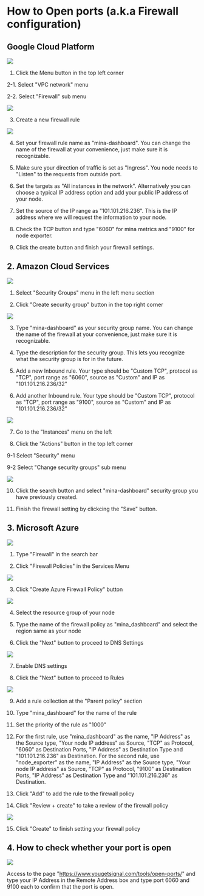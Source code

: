 # How to Open ports (a.k.a Firewall configuration)

## Google Cloud Platform

<img src="https://app.dsrvlabs.com/images/git/img_google01.png">

1. Click the Menu button in the top left corner  


2-1. Select "VPC network" menu
    
    
2-2. Select "Firewall" sub menu   
    

<img src="https://app.dsrvlabs.com/images/git/img_google02.png">
    
    
3. Create a new firewall rule
    
    
<img src="https://app.dsrvlabs.com/images/git/img_google03.png">
    
    
4. Set your firewall rule name as "mina-dashboard". You can change the name of the firewall at your convenience, just make sure it is recognizable.
   
   
5. Make sure your direction of traffic is set as "Ingress". You node needs to "Listen" to the requests from outside port.
    
    
6. Set the targets as "All instances in the network". Alternatively you can choose a typical IP address option and add your public IP address of your node.
    
    
7. Set the source of the IP range as "101.101.216.236". This is the IP address where we will request the information to your node.
    
    
8. Check the TCP button and type "6060" for mina metrics and "9100" for node exporter.
    
    
9. Click the create button and finish your firewall settings.
    

## 2. Amazon Cloud Services

    
<img src="https://app.dsrvlabs.com/images/git/img_amazon01.png">
 
 
1. Select "Security Groups" menu in the left menu section
 
 
2. Click "Create security group" button in the top right corner
 
    
<img src="https://app.dsrvlabs.com/images/git/img_amazon02.png">
 
 
3. Type "mina-dashboard" as your security group name. You can change the name of the firewall at your convenience, just make sure it is recognizable.
 
 
4. Type the description for the security group. This lets you recognize what the security group is for in the future.
 
 
5. Add a new Inbound rule. Your type should be "Custom TCP", protocol as "TCP", port range as "6060", source as "Custom" and IP as "101.101.216.236/32"
 
 
6. Add another Inbound rule. Your type should be "Custom TCP", protocol as "TCP", port range as "9100", source as "Custom" and IP as "101.101.216.236/32"
 
 
<img src="https://app.dsrvlabs.com/images/git/img_amazon03.png">


7. Go to the "Instances" menu on the left
 
 
8. Click the "Actions" button in the top left corner
 
 
9-1 Select "Security" menu
 
 
9-2 Select "Change security groups" sub menu
  
  
<img src="https://app.dsrvlabs.com/images/git/img_amazon04.png">
 
 
10. Click the search button and select "mina-dashboard" security group you have previously created.
 
 
11. Finish the firewall setting by clickcing the "Save" button.

## 3. Microsoft Azure

 
<img src="https://app.dsrvlabs.com/images/git/img_micro01.png">


1. Type "Firewall" in the search bar
 
 
2. Click "Firewall Policies" in the Services Menu
 

<img src="https://app.dsrvlabs.com/images/git/img_micro02.png">
 
 
3. Click "Create Azure Firewall Policy" button
 
 
<img src="https://app.dsrvlabs.com/images/git/img_micro03.png">


4. Select the resource group of your node
 
 
5. Type the name of the firewall policy as "mina_dashboard" and select the region same as your node
 
 
6. Click the "Next" button to proceed to DNS Settings
 
 
<img src="https://app.dsrvlabs.com/images/git/img_micro04.png">
 
 
7. Enable DNS settings
 

8. Click the "Next" button to proceed to Rules
 
 
<img src="https://app.dsrvlabs.com/images/git/img_micro05.png">


9. Add a rule collection at the "Parent policy" section
 
 
10. Type "mina_dashboard" for the name of the rule
 
 
11. Set the priority of the rule as "1000"
 
 
12. For the first rule, use "mina_dashboard" as the name, "IP Address" as the Source type, "Your node IP address" as Source, "TCP" as Protocol, "6060" as Destination Ports, "IP Address" as Destination Type and "101.101.216.236" as Destination.
For the second rule, use "node_exporter" as the name, "IP Address" as the Source type, "Your node IP address" as Source, "TCP" as Protocol, "9100" as Destination Ports, "IP Address" as Destination Type and "101.101.216.236" as Destination.
 
 
13. Click "Add" to add the rule to the firewall policy
 
 
14. Click "Review + create" to take a review of the firewall policy
 
 
<img src="https://app.dsrvlabs.com/images/git/img_micro06.png">


15. Click "Create" to finish setting your firewall policy


## 4. How to check whether your port is open


<img src="https://app.dsrvlabs.com/images/git/img_signal01.png">


Access to the page "https://www.yougetsignal.com/tools/open-ports/" and type your IP Address in the Remote Address box and type port 6060 and 9100 each to confirm that the port is open.
